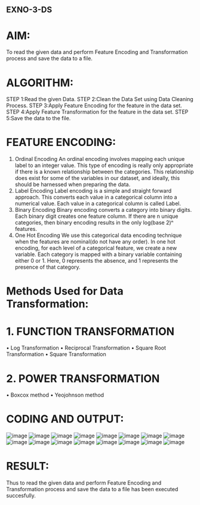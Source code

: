## EXNO-3-DS

# AIM:
To read the given data and perform Feature Encoding and Transformation process and save the data to a file.

# ALGORITHM:
STEP 1:Read the given Data.
STEP 2:Clean the Data Set using Data Cleaning Process.
STEP 3:Apply Feature Encoding for the feature in the data set.
STEP 4:Apply Feature Transformation for the feature in the data set.
STEP 5:Save the data to the file.

# FEATURE ENCODING:
1. Ordinal Encoding
An ordinal encoding involves mapping each unique label to an integer value. This type of encoding is really only appropriate if there is a known relationship between the categories. This relationship does exist for some of the variables in our dataset, and ideally, this should be harnessed when preparing the data.
2. Label Encoding
Label encoding is a simple and straight forward approach. This converts each value in a categorical column into a numerical value. Each value in a categorical column is called Label.
3. Binary Encoding
Binary encoding converts a category into binary digits. Each binary digit creates one feature column. If there are n unique categories, then binary encoding results in the only log(base 2)ⁿ features.
4. One Hot Encoding
We use this categorical data encoding technique when the features are nominal(do not have any order). In one hot encoding, for each level of a categorical feature, we create a new variable. Each category is mapped with a binary variable containing either 0 or 1. Here, 0 represents the absence, and 1 represents the presence of that category.

# Methods Used for Data Transformation:
  # 1. FUNCTION TRANSFORMATION
• Log Transformation
• Reciprocal Transformation
• Square Root Transformation
• Square Transformation
  # 2. POWER TRANSFORMATION
• Boxcox method
• Yeojohnson method

# CODING AND OUTPUT:
  ![image](https://github.com/ShAkThI-9304/EXNO-3-DS/assets/118522870/8d96763b-aa93-480c-9b3a-510b76cdc249)
  ![image](https://github.com/ShAkThI-9304/EXNO-3-DS/assets/118522870/e55dbabb-cd58-4ad0-8383-dde2875e4bdc)
  ![image](https://github.com/ShAkThI-9304/EXNO-3-DS/assets/118522870/ed39f078-608c-4588-b7a4-e78e029a1dd9)
  ![image](https://github.com/ShAkThI-9304/EXNO-3-DS/assets/118522870/af0a8099-7f78-43fc-8cd0-79c6175ed00f)
  ![image](https://github.com/ShAkThI-9304/EXNO-3-DS/assets/118522870/6054ebaf-3b41-46a5-85d7-54f9ba2ad3d6)
  ![image](https://github.com/ShAkThI-9304/EXNO-3-DS/assets/118522870/00e37fa9-1cd9-431b-ac67-868140aaf161)
  ![image](https://github.com/ShAkThI-9304/EXNO-3-DS/assets/118522870/96638c4c-6fbd-4039-b27f-92df61ac6a00)
  ![image](https://github.com/ShAkThI-9304/EXNO-3-DS/assets/118522870/b04e56df-55ef-46c2-b97d-de0cf9f0263a)
  ![image](https://github.com/ShAkThI-9304/EXNO-3-DS/assets/118522870/69633033-5644-4148-8c23-943cfb8840e5)
  ![image](https://github.com/ShAkThI-9304/EXNO-3-DS/assets/118522870/19e1339a-0e44-43ad-8f9f-1e78c68635f8)
  ![image](https://github.com/ShAkThI-9304/EXNO-3-DS/assets/118522870/f6948ad2-dc45-47ed-8054-09d1a13a8f8a)
  ![image](https://github.com/ShAkThI-9304/EXNO-3-DS/assets/118522870/e3e6a5e4-225a-4ba5-a587-f73040d6955e)
  ![image](https://github.com/ShAkThI-9304/EXNO-3-DS/assets/118522870/d9d55c29-f762-427a-ad82-286ea1e4c2f7)
  ![image](https://github.com/ShAkThI-9304/EXNO-3-DS/assets/118522870/9a9824b9-5325-4a4f-9d04-75e685d9f2ab)
  ![image](https://github.com/ShAkThI-9304/EXNO-3-DS/assets/118522870/e22c80ef-4a11-450f-9e8a-167ccf24e6d7)
  ![image](https://github.com/ShAkThI-9304/EXNO-3-DS/assets/118522870/0ab4b2a4-e0a2-4bba-8661-a9143396a43c)
















# RESULT:
Thus to read the given data and perform Feature Encoding and Transformation process and save the data to a file has been executed succesfully.
       

       
